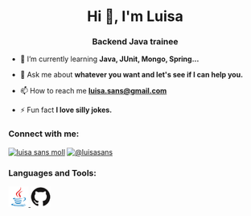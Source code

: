 <h1 align="center">Hi 👋, I'm Luisa</h1>
<h3 align="center">Backend Java trainee</h3>

- 🌱 I’m currently learning **Java, JUnit, Mongo, Spring...**

- 💬 Ask me about **whatever you want and let's see if I can help you.**

- 📫 How to reach me **luisa.sans@gmail.com**

- ⚡ Fun fact **I love silly jokes.**

<h3 align="left">Connect with me:</h3>
<p align="left">
<a href="https://linkedin.com/in/luisa-sans-moll" target="blank"><img align="center" src="https://raw.githubusercontent.com/rahuldkjain/github-profile-readme-generator/master/src/images/icons/Social/linked-in-alt.svg" alt="luisa sans moll" height="30" width="40" /></a>
<a href="https://instagram.com/luisasans" target="blank"><img align="center" src="https://raw.githubusercontent.com/rahuldkjain/github-profile-readme-generator/master/src/images/icons/Social/instagram.svg" alt="@luisasans" height="30" width="40" /></a>
</p>

<h3 align="left">Languages and Tools:</h3>
<p align="left">
<a href="https://www.java.com" target="_blank" rel="noreferrer"> <img src="https://raw.githubusercontent.com/devicons/devicon/master/icons/java/java-original.svg" alt="java" width="40" height="40"/> </a> 
<a href="https://www.java.com" target="_blank" rel="noreferrer"> <img src="https://raw.githubusercontent.com/devicons/devicon/master/icons/github/github-original.svg" alt="github" width="40" height="40"/> </a>

